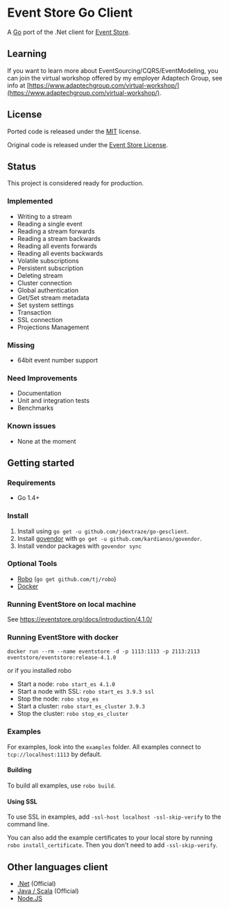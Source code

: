 # Event Store Go Client

A [Go](https://golang.org/) port of the .Net client for [Event Store](https://eventstore.org/).

## Learning

If you want to learn more about EventSourcing/CQRS/EventModeling, you can join the virtual workshop offered by my employer Adaptech Group, see info at [https://www.adaptechgroup.com/virtual-workshop/](https://www.adaptechgroup.com/virtual-workshop/).

## License

Ported code is released under the [MIT](https://github.com/jdextraze/go-gesclient/blob/master/LICENSE) license.

Original code is released under the [Event Store License](https://github.com/EventStore/EventStore/blob/master/LICENSE.md).

## Status

This project is considered ready for production.

### Implemented

* Writing to a stream
* Reading a single event
* Reading a stream forwards
* Reading a stream backwards
* Reading all events forwards
* Reading all events backwards
* Volatile subscriptions
* Persistent subscription
* Deleting stream
* Cluster connection
* Global authentication
* Get/Set stream metadata
* Set system settings
* Transaction
* SSL connection
* Projections Management

### Missing

* 64bit event number support

### Need Improvements

* Documentation
* Unit and integration tests
* Benchmarks

### Known issues

* None at the moment

## Getting started

### Requirements

- Go 1.4+

### Install

1. Install using `go get -u github.com/jdextraze/go-gesclient`.
2. Install [govendor](https://github.com/kardianos/govendor) with `go get -u github.com/kardianos/govendor`.
3. Install vendor packages with `govendor sync`

### Optional Tools

* [Robo](https://github.com/tj/robo) (`go get github.com/tj/robo`)
* [Docker](https://www.docker.com/get-docker)

### Running EventStore on local machine

See https://eventstore.org/docs/introduction/4.1.0/

### Running EventStore with docker

`docker run --rm --name eventstore -d -p 1113:1113 -p 2113:2113 eventstore/eventstore:release-4.1.0`

or if you installed robo

* Start a node: `robo start_es 4.1.0`
* Start a node with SSL: `robo start_es 3.9.3 ssl`
* Stop the node: `robo stop_es`
* Start a cluster: `robo start_es_cluster 3.9.3`
* Stop the cluster: `robo stop_es_cluster`

### Examples

For examples, look into the `examples` folder. All examples connect to `tcp://localhost:1113` by default.

#### Building

To build all examples, use `robo build`.

#### Using SSL

To use SSL in examples, add `-ssl-host localhost -ssl-skip-verify` to the command line.

You can also add the example certificates to your local store by running `robo install_certificate`.
Then you don't need to add `-ssl-skip-verify`.

## Other languages client

* [.Net](https://github.com/EventStore/EventStore) (Official)
* [Java / Scala](https://github.com/EventStore/EventStore.JVM) (Official)
* [Node.JS](https://github.com/nicdex/node-eventstore-client)
